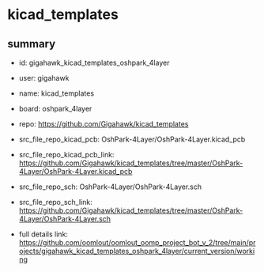 # kicad_templates
 
## summary 
* id: gigahawk_kicad_templates_oshpark_4layer
* user: gigahawk
* name: kicad_templates
* board: oshpark_4layer
* repo: https://github.com/Gigahawk/kicad_templates
* src_file_repo_kicad_pcb: OshPark-4Layer/OshPark-4Layer.kicad_pcb
* src_file_repo_kicad_pcb_link: https://github.com/Gigahawk/kicad_templates/tree/master/OshPark-4Layer/OshPark-4Layer.kicad_pcb


* src_file_repo_sch: OshPark-4Layer/OshPark-4Layer.sch
* src_file_repo_sch_link: https://github.com/Gigahawk/kicad_templates/tree/master/OshPark-4Layer/OshPark-4Layer.sch
* full details link: https://github.com/oomlout/oomlout_oomp_project_bot_v_2/tree/main/projects/gigahawk_kicad_templates_oshpark_4layer/current_version/working  







